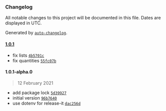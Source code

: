 ### Changelog

All notable changes to this project will be documented in this file. Dates are displayed in UTC.

Generated by [`auto-changelog`](https://github.com/CookPete/auto-changelog).

#### [1.0.1](1.0.1-alpha.0/1.0.1)

- fix lists [`4b5701c`](4b5701c4f25239f4ecd3b2764165c25730cc07c2)
- fix quantities [`55fc07b`](55fc07bd4af3347231b7f5b15591098dddf782ef)

#### 1.0.1-alpha.0

> 12 February 2021

- add package lock [`5d39927`](5d39927655e146fc68c117f6dd7dc0c06eecefd2)
- initial version [`96b7640`](96b7640846f13559ce0610665ea66dc12e1b861e)
- use dotenv for release-it [`dac256d`](dac256df176d72875ad0815054442d011511936e)
